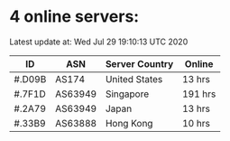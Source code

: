 # 4 online servers:

Latest update at: Wed Jul 29 19:10:13 UTC 2020

| ID | ASN | Server Country | Online |
| -- | --- | -------------- | ------ |
| #.D09B | AS174 | United States | 13 hrs |
| #.7F1D | AS63949 | Singapore | 191 hrs |
| #.2A79 | AS63949 | Japan | 13 hrs |
| #.33B9 | AS63888 | Hong Kong | 10 hrs |

